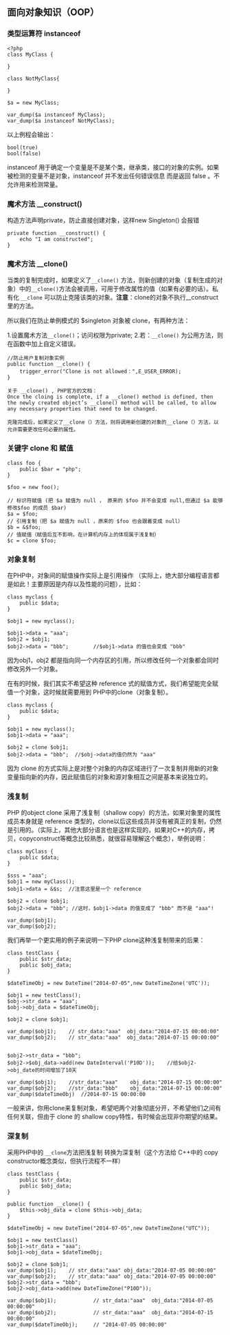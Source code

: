 ## 面向对象知识（OOP） ##

### 类型运算符 instanceof ###

    <?php
	class MyClass {
		
	}

	class NotMyClass{
		
	}

	$a = new MyClass;

	var_dump($a instanceof MyClass);
	var_dump($a instanceof NotMyClass);

	
以上例程会输出：

    bool(true)
	bool(false)

instanceof 用于确定一个变量是不是某个类，继承类，接口的对象的实例。如果被检测的变量不是对象，instanceof 并不发出任何错误信息 而是返回 false 。不允许用来检测常量。

### 魔术方法 __construct() ###

构造方法声明private，防止直接创建对象，这样new Singleton() 会报错

	private function __construct() {
		echo "I am constructed";
	}

### 魔术方法 __clone() ###

当类的复制完成时，如果定义了`__clone()` 方法，则新创建的对象（复制生成的对象）中的`__clone()`方法会被调用，可用于修改属性的值（如果有必要的话）。私有化 `__clone` 可以防止克隆该类的对象。**注意**：clone的对象不执行__construct里的方法。

所以我们在防止单例模式的 $singleton 对象被 clone，有两种方法：

1.设置魔术方法`__clone()`；访问权限为private;
2.若：`__clone()` 为公用方法，则在函数中加上自定义错误。

    //防止用户复制对象实例
	public function __clone() {
		trigger_error("Clone is not allowed：",E_USER_ERROR);
	}

	关于 __clone() , PHP官方的文档： 
	Once the cloing is complete, if a __clone() method is defined, then the newly created object’s __clone() method will be called, to allow any necessary properties that need to be changed.
	
	克隆完成后，如果定义了__clone（）方法，则将调用新创建的对象的__clone（）方法，以允许需要更改任何必要的属性。
	
	
### 关键字 clone 和 赋值 ###

	class foo {
		public $bar = "php";
	}

	$foo = new foo();
	
	// 标识符赋值 (把 $a 赋值为 null ， 原来的 $foo 并不会变成 null,但通过 $a 能够修改$foo 的成员 $bar)
	$a = $foo;
	// 引用复制（把 $a 赋值为 null ，原来的 $foo 也会跟着变成 null）
	$b = &$foo;
	// 值赋值（赋值后互不影响，在计算机内存上的体现属于浅复制）
	$c = clone $foo;
	

### 对象复制 ###

在PHP中，对象间的赋值操作实际上是引用操作 （实际上，绝大部分编程语言都是如此！主要原因是内存以及性能的问题），比如：

    class myclass {
		public $data;
	}

	$obj1 = new myclass();

	$obj1->data = "aaa";
	$obj2 = $obj1;
	$obj2->data = "bbb";	 	//$obj1->data 的值也会变成 "bbb"

因为obj1，obj2 都是指向同一个内存区的引用，所以修改任何一个对象都会同时修改另外一个对象。

在有的时候，我们其实不希望这种 reference 式的赋值方式，我们希望能完全赋值一个对象，这时候就需要用到 PHP中的clone（对象复制）。

    class myclass {
		public $data;
	}

	$obj1 = new myclass();
	$obj1->data = "aaa";

	$obj2 = clone $obj1;
	$obj2->data = "bbb";  //$obj->data的值仍然为 "aaa"

因为 clone 的方式实际上是对整个对象的内存区域进行了一次复制并用新的对象变量指向新的内存，因此赋值后的对象和源对象相互之间是基本来说独立的。

### 浅复制 ###

PHP 的object clone 采用了浅复制（shallow copy）的方法，如果对象里的属性成员本身就是 reference 类型的，clone以后这些成员并没有被真正的复制，仍然是引用的。（实际上，其他大部分语言也是这样实现的，如果对C++的内存，拷贝，copyconstruct等概念比较熟悉，就很容易理解这个概念），举例说明：

    class myClass {
		public $data;
	}

	$sss = "aaa";
	$obj1 = new myClass();
	$obj1->data = &$s;	//注意这里是一个 reference
	
	$obj2 = clone $obj1;
	$obj2->data = "bbb"; //这时，$obj1->data 的值变成了 "bbb" 而不是 "aaa"!

	var_dump($obj1);
	var_dump($obj2);


我们再举一个更实用的例子来说明一下PHP clone这种浅复制带来的后果：

    class testClass {
		public $str_data;
		public $obj_data;
	}

	$dateTimeObj = new DateTime("2014-07-05",new DateTimeZone('UTC'));

	$obj1 = new testClass();
	$obj->str_data = "aaa";
	$obj->obj_data = $dateTimeObj;

	$obj2 = clone $obj1;

	var_dump($obj1);	// str_data:"aaa"  obj_data:"2014-07-15 00:00:00"
	var_dump($obj2);	// str_data:"aaa"  obj_data:"2014-07-15 00:00:00"
	

	$obj2->str_data = "bbb";
	$obj2->$obj_data->add(new DateInterval('P10D'));	//给$obj2->obj_date的时间增加了10天

	var_dump($obj1); 	//str_data:"aaa"	obj_data:"2014-07-15 00:00:00"
	var_dump($obj2); 	//str_data:"bbb"	obj_data:"2014-07-15 00:00:00"
	var_dump($dateTimeObj)	//2014-07-15 00:00:00


一般来讲，你用clone来复制对象，希望吧两个对象彻底分开，不希望他们之间有任何关联，但由于 clone 的 shallow copy特性，有时候会出现非你期望的结果。

### 深复制 ###

采用PHP中的 `__clone`方法把浅复制 转换为深复制（这个方法给 C++中的 copy constructor概念类似，但执行流程不一样）

    class testClass {
		public $str_data;
		public $obj_data;
	}

	public function __clone() {
		$this->obj_data = clone $this->obj_data;
	}

	$dateTimeObj = new DateTime("2014-07-05",new DateTimeZone("UTC"));

	$obj1 = new testClass()
	$obj1->str_data = "aaa";
	$obj1->obj_data = $dateTimeObj;

	$obj2 = clone $obj1;
	var_dump($obj1);	// str_data:"aaa" obj_data:"2014-07-05 00:00:00"
	var_dump($obj2); 	// str_data:"aaa" obj_data:"2014-07-05 00:00:00"
	$obj2->str_data = "bbb";
	$obj2->obj_data->add(new DateTimeZone("P10D"));

	var_dump($obj1);			// str_data:"aaa"  obj_data:"2014-07-05 00:00:00"
	var_dump($obj2);			// str_data:"aaa"  obj_data:"2014-07-15 00:00:00"
	var_dump($dateTimeObj);		// "2014-07-05 00:00:00"



	
